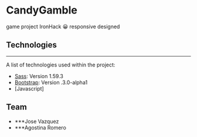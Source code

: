 # CandyGamble
game project IronHack :grinning: responsive designed

## Technologies
***
A list of technologies used within the project:
* [Sass](https://sass-lang.com/): Version 1.59.3 
* [Bootstrap](https://getbootstrap.com/): Version .3.0-alpha1
* [Javascript]


## Team
* ***Jose Vazquez
* ***Agostina Romero

